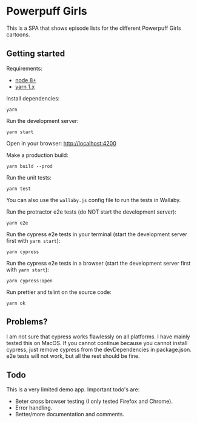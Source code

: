 # Powerpuff Girls

This is a SPA that shows episode lists for the different Powerpuff Girls cartoons.

## Getting started

Requirements:

- [node 8+](https://nodejs.org/)
- [yarn 1.x](https://yarnpkg.com/)

Install dependencies:

    yarn

Run the development server:

    yarn start

Open in your browser: [http://localhost:4200](http://localhost:4200)

Make a production build:

    yarn build --prod

Run the unit tests:

    yarn test

You can also use the `wallaby.js` config file to run the tests in Wallaby.

Run the protractor e2e tests (do NOT start the development server):

    yarn e2e

Run the cypress e2e tests in your terminal (start the development server first with `yarn start`):

    yarn cypress

Run the cypress e2e tests in a browser (start the development server first with `yarn start`):

    yarn cypress:open

Run prettier and tslint on the source code:

    yarn ok

## Problems?

I am not sure that cypress works flawlessly on all platforms. I have mainly tested this on MacOS. If you cannot continue because you cannot install cypress, just remove cypress from the devDependencies in package.json. e2e tests will not work, but all the rest should be fine.

## Todo

This is a very limited demo app. Important todo's are:

- Beter cross browser testing (I only tested Firefox and Chrome).
- Error handling.
- Better/more documentation and comments.
